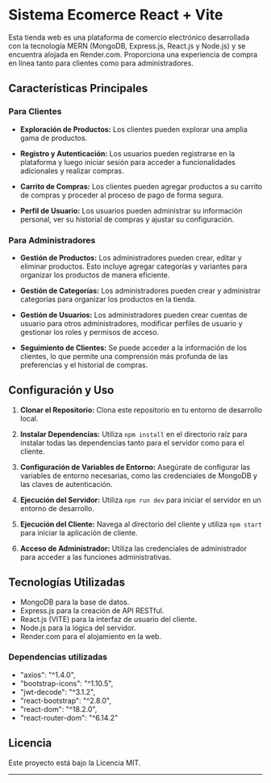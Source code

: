 # Sistema Ecomerce React + Vite

Esta tienda web es una plataforma de comercio electrónico desarrollada con la tecnología MERN (MongoDB, Express.js, React.js y Node.js) y se encuentra alojada en Render.com. Proporciona una experiencia de compra en línea tanto para clientes como para administradores.

## Características Principales

### Para Clientes

- **Exploración de Productos:** Los clientes pueden explorar una amplia gama de productos.

- **Registro y Autenticación:** Los usuarios pueden registrarse en la plataforma y luego iniciar sesión para acceder a funcionalidades adicionales y realizar compras.

- **Carrito de Compras:** Los clientes pueden agregar productos a su carrito de compras y proceder al proceso de pago de forma segura.

- **Perfil de Usuario:** Los usuarios pueden administrar su información personal, ver su historial de compras y ajustar su configuración.

### Para Administradores

- **Gestión de Productos:** Los administradores pueden crear, editar y eliminar productos. Esto incluye agregar categorías y variantes para organizar los productos de manera eficiente.

- **Gestión de Categorías:** Los administradores pueden crear y administrar categorías para organizar los productos en la tienda.

- **Gestión de Usuarios:** Los administradores pueden crear cuentas de usuario para otros administradores, modificar perfiles de usuario y gestionar los roles y permisos de acceso.

- **Seguimiento de Clientes:** Se puede acceder a la información de los clientes, lo que permite una comprensión más profunda de las preferencias y el historial de compras.

## Configuración y Uso

1. **Clonar el Repositorio:** Clona este repositorio en tu entorno de desarrollo local.

2. **Instalar Dependencias:** Utiliza `npm install` en el directorio raíz para instalar todas las dependencias tanto para el servidor como para el cliente.

3. **Configuración de Variables de Entorno:** Asegúrate de configurar las variables de entorno necesarias, como las credenciales de MongoDB y las claves de autenticación.

4. **Ejecución del Servidor:** Utiliza `npm run dev` para iniciar el servidor en un entorno de desarrollo.

5. **Ejecución del Cliente:** Navega al directorio del cliente y utiliza `npm start` para iniciar la aplicación de cliente.

6. **Acceso de Administrador:** Utiliza las credenciales de administrador para acceder a las funciones administrativas.

## Tecnologías Utilizadas

- MongoDB para la base de datos.
- Express.js para la creación de API RESTful.
- React.js (VITE) para la interfaz de usuario del cliente.
- Node.js para la lógica del servidor.
- Render.com para el alojamiento en la web.

### Dependencias utilizadas

- "axios": "^1.4.0",
- "bootstrap-icons": "^1.10.5",
- "jwt-decode": "^3.1.2",
- "react-bootstrap": "^2.8.0",
- "react-dom": "^18.2.0",
- "react-router-dom": "^6.14.2"

## Licencia

Este proyecto está bajo la Licencia MIT.

---
